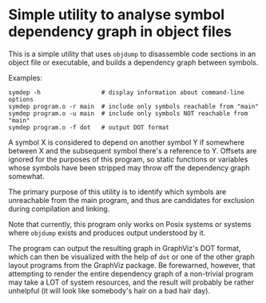 Simple utility to analyse symbol dependency graph in object files
=================================================================

This is a simple utility that uses `objdump` to disassemble code sections in an
object file or executable, and builds a dependency graph between symbols.

Examples:
````
symdep -h                 # display information about command-line options
symdep program.o -r main  # include only symbols reachable from "main"
symdep program.o -u main  # include only symbols NOT reachable from "main"
symdep program.o -f dot   # output DOT format
````

A symbol X is considered to depend on another symbol Y if somewhere between X
and the subsequent symbol there's a reference to Y. Offsets are ignored for the
purposes of this program, so static functions or variables whose symbols have
been stripped may throw off the dependency graph somewhat.

The primary purpose of this utility is to identify which symbols are
unreachable from the main program, and thus are candidates for exclusion during
compilation and linking.

Note that currently, this program only works on Posix systems or systems where
`objdump` exists and produces output understood by it.

The program can output the resulting graph in GraphViz's DOT format, which can
then be visualized with the help of `dot` or one of the other graph layout
programs from the GraphViz package. Be forewarned, however, that attempting to
render the entire dependency graph of a non-trivial program may take a LOT of
system resources, and the result will probably be rather unhelpful (it will
look like somebody's hair on a bad hair day).

